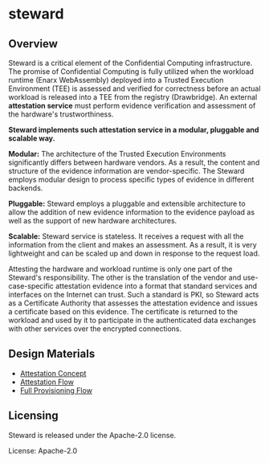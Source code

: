 # steward


## Overview

Steward is a critical element of the Confidential Computing infrastructure.
The promise of Confidential Computing is fully utilized when the workload
runtime (Enarx WebAssembly) deployed into a Trusted Execution Environment
(TEE) is assessed and verified for correctness before an actual workload
is released into a TEE from the registry (Drawbridge). An external
**attestation service** must perform evidence verification and assessment
of the hardware's trustworthiness.

**Steward implements such attestation service in a modular, pluggable
and scalable way.**

**Modular:** The architecture of the Trusted Execution Environments
significantly differs between hardware vendors. As a result, the content
and structure of the evidence information are vendor-specific. The Steward
employs modular design to process specific types of evidence in different
backends.

**Pluggable:** Steward employs a pluggable and extensible architecture
to allow the addition of new evidence information to the evidence payload
as well as the support of new hardware architectures.

**Scalable:** Steward service is stateless. It receives a request with
all the information from the client and makes an assessment. As a result,
it is very lightweight and can be scaled up and down in response to
the request load.

Attesting the hardware and workload runtime is only one part of
the Steward's responsibility. The other is the translation of the vendor
and use-case-specific attestation evidence into a format that standard
services and interfaces on the Internet can trust. Such a standard is PKI,
so Steward acts as a Certificate Authority that assesses the attestation
evidence and issues a certificate based on this evidence. The certificate
is returned to the workload and used by it to participate in
the authenticated data exchanges with other services over the encrypted
connections.

## Design Materials

- [Attestation Concept](https://hackmd.io/@enarx/r1Yg2kb_s)
- [Attestation Flow](https://hackmd.io/@enarx/SySK2_tHo)
- [Full Provisioning Flow](https://hackmd.io/@enarx/rJ55urrvo)

## Licensing

Steward is released under the Apache-2.0 license.

License: Apache-2.0
